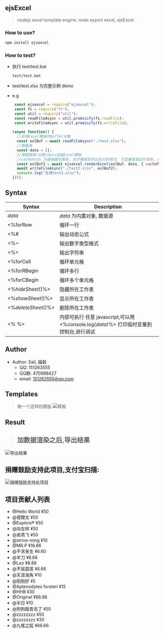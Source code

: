 ejsExcel
--------
> nodejs excel template engine. node export excel, ejsExcel

### How to use?
```bash
npm install ejsexcel
```
   
### How to test?
- 执行 test/test.bat
    ```bash
    test/test.bat
    ```
- test/test.xlsx 为完整示例 demo

- e.g
   ```js
    const ejsexcel = require("ejsexcel");
    const fs = require("fs");
    const util = require("util");
    const readFileAsync = util.promisify(fs.readFile);
    const writeFileAsync = util.promisify(fs.writeFile);
    
   (async function() {
     //获得Excel模板的buffer对象
     const exlBuf = await readFileAsync("./test.xlsx");
     //数据源
     const data = [];
     //用数据源(对象)data渲染Excel模板
     //cachePath 为编译缓存路径, 对于模板文件比较大的情况, 可显著提高运行效率, 绝对路径, 若不设置, 则无缓存
     const exlBuf2 = await ejsexcel.renderExcel(exlBuf, data, { cachePath: __dirname+"/cache/" });
     await writeFileAsync("./test2.xlsx", exlBuf2);
     console.log("生成test2.xlsx");
   })();
   ```

## Syntax

| Syntax                | Description                               |
|-----------------------|-------------------------------------------|
| _data_                | _data_ 为内置对象, 数据源                   |
| <%forRow              | 循环一行                                  |
| <%#                   | 输出动态公式                               |
| <%~                   | 输出数字类型格式                           |
| <%=                   | 输出字符串                                |
| <%forCell             | 循环单元格                                |
| <%forRBegin           | 循环多行                                  |
| <%forCBegin           | 循环多个单元格                             |
| <%_hideSheet_()%>     | 隐藏所在工作表                             |
| <%_showSheet_()%>     | 显示所在工作表                             |
| <%_deleteSheet_()%>   | 删除所在工作表                             |
| <%   %>               | 内部可执行 任意 javascript,可以用 <%console.log(_data_)%> 打印临时变量到控制台,进行调试 |

## Author
+ Author: Sail, 辐毂  
    - QQ: 151263555  
    - QQ群: 470988427  
    - email: 151263555@qq.com 

## Templates
> 做一个这样的模版
![模板](http://dn-cnode.qbox.me/Frs_RuLXJxYQgYoIUhGJJ1zspCJE)

## Result
> ## 加数据渲染之后,导出结果
![导出结果](http://dn-cnode.qbox.me/FnRDa5Zyjg-dI7ykCNR0T8SorWyC)


## 捐赠鼓励支持此项目,支付宝扫描:
![捐赠鼓励支持此项目](http://dn-cnode.qbox.me/FucPKV4XWewhakoqTSngU3AsaP0Z)

## 项目贡献人列表
- @Hello World  ¥50
- @德爾文  ¥50
- @Explore®  ¥50
- @向左转  ¥50
- @吴燕飞  ¥50
- @strive-ming  ¥10
- @MR.P  ¥16.66
- @不求来生  ¥6.60
- @羊刀  ¥6.66
- @Leo  ¥8.88
- @不摇碧莲  ¥6.66
- @天涯海角  ¥10
- @刚刚好  ¥5
- @Aptenodytes forsteri  ¥15
- @HHB  ¥30
- @Original  ¥88.88
- @半日  ¥10
- @狗狗踏青去了  ¥50
- @zzzzzzzz  ¥50
- @zzzzzzzz  ¥30
- @九尾之狐  ¥66.66

